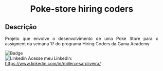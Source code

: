 <h1 align="center">Poke-store hiring coders</h1>

## Descrição

<p align="justify">Projeto que envolve o desenvolvimento de uma Poke Store para o assigment da semana 17 do programa Hiring Coders da Gama Academy</P>

![Badge](https://img.shields.io/static/v1?label=react&message=framework&color=blue&style=for-the-badge&logo=REACT)
<br/>
![Linkedin](https://i.stack.imgur.com/gVE0j.png) Acesse meu LinkedIn: https://www.linkedin.com/in/millercesaroliveira/


